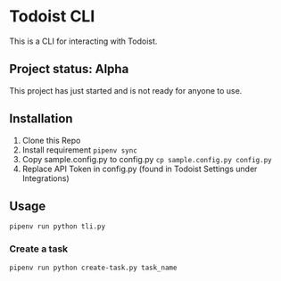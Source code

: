 # Todoist CLI

This is a CLI for interacting with Todoist.

## Project status: Alpha

This project has just started and is not ready for anyone to use.

## Installation

1. Clone this Repo
2. Install requirement
`pipenv sync`
3. Copy sample.config.py to config.py
`cp sample.config.py config.py`
4. Replace API Token in config.py (found in Todoist Settings under Integrations)

## Usage

`pipenv run python tli.py`

### Create a task

`pipenv run python create-task.py task_name`
